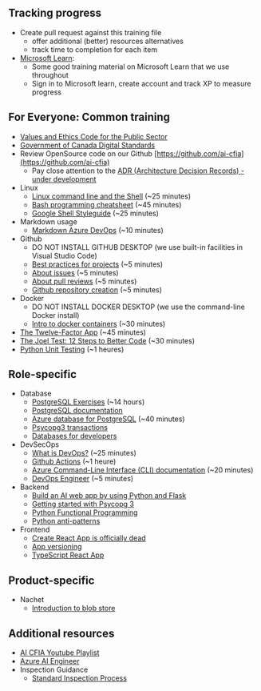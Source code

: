 ## Tracking progress

* Create pull request against this training file
  * offer additional (better) resources alternatives
  * track time to completion for each item
* [Microsoft Learn](https://learn.microsoft.com/):
  * Some good training material on Microsoft Learn that we use throughout 
  * Sign in to Microsoft learn, create account and track XP to measure progress

## For Everyone: Common training
  * [Values and Ethics Code for the Public Sector](https://www.tbs-sct.canada.ca/pol/doc-eng.aspx?id=25049)
  * [Government of Canada Digital Standards](https://www.canada.ca/en/government/system/digital-government/government-canada-digital-standards.html)
  * Review OpenSource code on our Github [https://github.com/ai-cfia](https://github.com/ai-cfia)
    * Pay close attention to the [ADR (Architecture Decision Records) - under development](https://github.com/ai-cfia/dev-rel-docs/blob/main/adr/index.md) 
  * Linux
    * [Linux command line and the Shell](https://learn.microsoft.com/en-gb/training/paths/shell/) (~25 minutes)
    * [Bash programming cheatsheet](https://devhints.io/bash) (~45 minutes)
    * [Google Shell Styleguide](https://google.github.io/styleguide/shellguide.html) (~25 minutes)
  * Markdown usage
    * [Markdown Azure DevOps](https://learn.microsoft.com/en-us/azure/devops/project/wiki/markdown-guidance?view=azure-devops) (~10 minutes)
  * Github
    * DO NOT INSTALL GITHUB DESKTOP (we use built-in facilities in Visual Studio Code)
    * [Best practices for projects](https://docs.github.com/en/issues/planning-and-tracking-with-projects/learning-about-projects/best-practices-for-projects) (~5 minutes)
    * [About issues](https://docs.github.com/en/issues/tracking-your-work-with-issues/about-issues) (~5 minutes)
    * [About pull reviews](https://docs.github.com/en/pull-requests/collaborating-with-pull-requests/reviewing-changes-in-pull-requests/about-pull-request-reviews) (~5 minutes)
    * [Github repository creation](https://github.com/ai-cfia/devops/blob/main/github-repository-creation-guide.md) (~5 minutes)
  * Docker
    * DO NOT INSTALL DOCKER DESKTOP (we use the command-line Docker install)
    * [Intro to docker containers](https://learn.microsoft.com/en-us/training/modules/intro-to-docker-containers/) (~30 minutes)
  * [The Twelve-Factor App](https://12factor.net/) (~45 minutes)
  * [The Joel Test: 12 Steps to Better Code](https://www.joelonsoftware.com/2000/08/09/the-joel-test-12-steps-to-better-code/) (~30 minutes)
  * [Python Unit Testing](https://docs.python.org/3/library/unittest.html) (~1 heures)

## Role-specific

* Database
  * [PostgreSQL Exercises](https://pgexercises.com/) (~14 hours)
  * [PostgreSQL documentation](https://www.postgresql.org/docs/)
  * [Azure database for PostgreSQL](https://learn.microsoft.com/en-us/training/paths/introduction-to-azure-postgres/) (~40 minutes)
  * [Psycopg3 transactions](https://www.psycopg.org/psycopg3/docs/basic/transactions.html)
  * [Databases for developers](https://elenie.ca/databases-for-developers.html)
* DevSecOps
  * [What is DevOps?](https://resources.github.com/devops/) (~25 minutes)
  * [Github Actions](https://docs.github.com/en/actions) (~1 heure)
  * [Azure Command-Line Interface (CLI) documentation](https://learn.microsoft.com/en-ca/cli/azure/) (~20 minutes)
  * [DevOps Engineer](https://learn.microsoft.com/en-us/certifications/devops-engineer/) (~5 minutes)
* Backend
  * [Build an AI web app by using Python and Flask](https://learn.microsoft.com/en-us/training/modules/python-flask-build-ai-web-app/)
  * [Getting started with Psycopg 3](https://www.psycopg.org/psycopg3/docs/basic/index.html)
  * [Python Functional Programming](https://docs.python.org/3/howto/functional.html)
  * [Python anti-patterns](https://docs.quantifiedcode.com/python-anti-patterns/index.html)
* Frontend
  * [Create React App is officially dead](https://dev.to/ag2byte/create-react-app-is-officially-dead-h7o)
  * [App versioning](https://github.com/ai-cfia/dev-rel-docs/blob/main/TypeScript-AppVersion/APPVERSION-SETUP.md)
  * [TypeScript React App](https://github.com/ai-cfia/dev-rel-docs/blob/main/TypeScript-React-Setup-Guide/REACTSETUP.md)

## Product-specific

* Nachet
  * [Introduction to blob store](https://learn.microsoft.com/en-us/azure/storage/blobs/storage-blobs-introduction)

## Additional resources

* [AI CFIA Youtube Playlist](https://www.youtube.com/playlist?list=PLMZysQw4y3kJ5AHdZlUswFvGPNdZaXRXP&jct=bOudgv2_gRwU7RfA10XBbCFkv7vAhQ)
* [Azure AI Engineer](https://learn.microsoft.com/en-us/certifications/azure-ai-engineer/)
* Inspection Guidance
  * [Standard Inspection Process](https://inspection.canada.ca/inspection-and-enforcement/guidance-for-food-inspection-activities/sample-collection/standard-inspection-process/eng/1545435489013/1545435489265)
